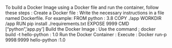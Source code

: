 To build a Docker Image using a Docker file and run the container, follow these steps :
Create a Docker file :
	Write the necessary instructions in a file named Dockerfile.
For example:
FROM python : 3.8
COPY ./app
WORKDIR /app
RUN pip install ./requirements.txt
EXPOSE 9999
CMD [“python”,’app.py’]
Build the Docker Image : Use the command ;
docker build -t hello-python : 1.0
Run the Docker Container : Execute :
Docker run-p 9998:9999 hello-python :1.0
